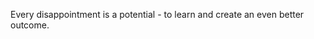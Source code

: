 Every disappointment is a potential - to learn and create an even better outcome. 

<!---
Psilversmith/Psilversmith is a ✨ special ✨ repository because its `README.md` (this file) appears on your GitHub profile.
You can click the Preview link to take a look at your changes.
--->
